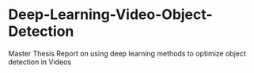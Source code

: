 # Deep-Learning-Video-Object-Detection
Master Thesis Report on using deep learning methods to optimize object detection in Videos
